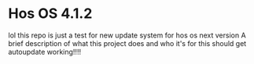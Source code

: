 # Hos OS 4.1.2
lol this repo is just a test for new update system for hos os next version 
A brief description of what this project does and who it's for this should get autoupdate working!!!!
